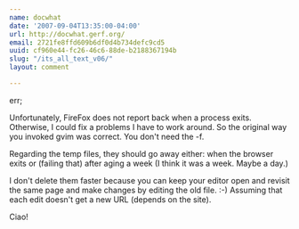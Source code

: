 ```yaml
---
name: docwhat
date: '2007-09-04T13:35:00-04:00'
url: http://docwhat.gerf.org/
email: 2721fe8ffd609b6df0d4b734defc9cd5
uuid: cf960e44-fc26-46c6-88de-b2188367194b
slug: "/its_all_text_v06/"
layout: comment

---
```


err;

Unfortunately, FireFox does not report back when a process exits.  Otherwise, I could fix a problems I have to work around.  So the original way you invoked gvim was correct.  You don't need the -f.

Regarding the temp files, they should go away either: when the browser exits or (failing that) after aging a week (I think it was a week.  Maybe a day.)

I don't delete them faster because you can keep your editor open and revisit the same page and make changes by editing the old file. :-)  Assuming that each edit doesn't get a new URL (depends on the site).

Ciao!
